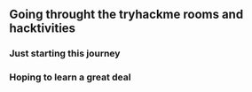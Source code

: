 ## Going throught the tryhackme rooms and hacktivities

### Just starting this journey

### Hoping to learn a great deal